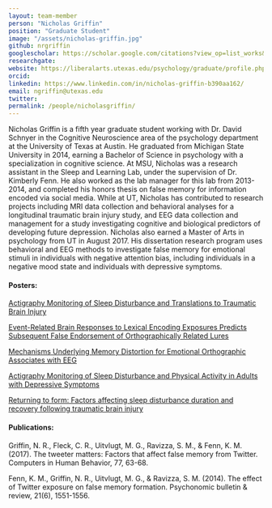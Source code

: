 ```yaml
---
layout: team-member
person: "Nicholas Griffin"
position: "Graduate Student"
image: "/assets/nicholas-griffin.jpg"
github: nrgriffin
googlescholar: https://scholar.google.com/citations?view_op=list_works&hl=en&user=QBwyHvUAAAAJ
researchgate: 
website: https://liberalarts.utexas.edu/psychology/graduate/profile.php?id=nrg672
orcid: 
linkedin: https://www.linkedin.com/in/nicholas-griffin-b390aa162/
email: ngriffin@utexas.edu
twitter:
permalink: /people/nicholasgriffin/
---
```


Nicholas Griffin is a fifth year graduate student working with Dr. David Schnyer in the Cognitive Neuroscience area of the psychology department at the University of Texas at Austin. He graduated from Michigan State University in 2014, earning a Bachelor of Science in psychology with a specialization in cognitive science. At MSU, Nicholas was a research assistant in the Sleep and Learning Lab, under the supervision of Dr. Kimberly Fenn. He also worked as the lab manager for this lab from 2013-2014, and completed his honors thesis on false memory for information encoded via social media. While at UT, Nicholas has contributed to research projects including MRI data collection and behavioral analyses for a longitudinal traumatic brain injury study, and EEG data collection and management for a study investigating cognitive and biological predictors of developing future depression. Nicholas also earned a Master of Arts in psychology from UT in August 2017. His dissertation research program uses behavioral and EEG methods to investigate false memory for emotional stimuli in individuals with negative attention bias, including individuals in a negative mood state and individuals with depressive symptoms.

#### Posters:

[Actigraphy Monitoring of Sleep Disturbance and Translations to Traumatic Brain Injury](/assets/posters/CARE_Poster.pptx.pdf)

[Event-Related Brain Responses to Lexical Encoding Exposures Predicts Subsequent False Endorsement of Orthographically Related Lures](/assets/posters/SfNPoster_2018_NRG.pdf)

[Mechanisms Underlying Memory Distortion for Emotional Orthographic Associates with EEG](/assets/posters/CNS_Poster_3_19_18_NRG.pdf)

[Actigraphy Monitoring of Sleep Disturbance and Physical Activity in Adults with Depressive Symptoms](/assets/posters/ABCT_Conference.pdf)

[Returning to form: Factors affecting sleep disturbance duration and recovery following traumatic brain injury](/assets/posters/TBI_poster_UTLuncheon.pdf)

#### Publications:

Griffin, N. R., Fleck, C. R., Uitvlugt, M. G., Ravizza, S. M., & Fenn, K. M. (2017). The tweeter matters: Factors that affect false memory from Twitter. Computers in Human Behavior, 77, 63-68.  

Fenn, K. M., Griffin, N. R., Uitvlugt, M. G., & Ravizza, S. M. (2014). The effect of Twitter exposure on false memory formation. Psychonomic bulletin & review, 21(6), 1551-1556.
